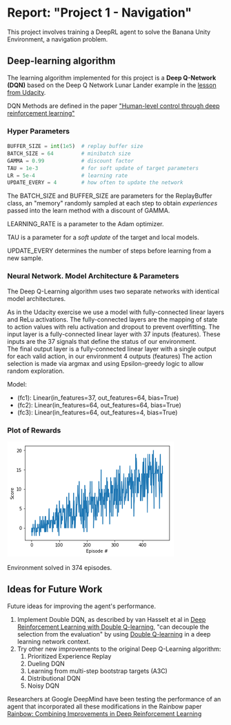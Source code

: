 [//]: # (Image References)

[image1]: ./descarga.png "Visualization"

# Report: "Project 1 - Navigation"

This project involves training a DeepRL agent to solve the Banana Unity Environment, a navigation problem.

## Deep-learning algorithm

The learning algorithm implemented for this project is a **Deep Q-Network (DQN)** based on the Deep Q Network Lunar Lander example in the [lesson from Udacity](https://github.com/udacity/deep-reinforcement-learning/blob/master/dqn/solution/dqn_agent.py).

DQN Methods are defined in the paper ["Human-level control through deep reinforcement learning"](https://deepmind.com/research/publications/human-level-control-through-deep-reinforcement-learning/) 

### Hyper Parameters

```python
BUFFER_SIZE = int(1e5)  # replay buffer size
BATCH_SIZE = 64         # minibatch size
GAMMA = 0.99            # discount factor
TAU = 1e-3              # for soft update of target parameters
LR = 5e-4               # learning rate 
UPDATE_EVERY = 4        # how often to update the network
```
The BATCH_SIZE and BUFFER_SIZE are parameters for the ReplayBuffer class, an "memory" randomly sampled at each step to obtain _experiences_ passed into the learn method with a discount of GAMMA.

LEARNING_RATE is a parameter to the Adam optimizer. 

TAU is a parameter for a _soft update_ of the target and local models. 

UPDATE_EVERY determines the number of steps before learning from a new sample.

### Neural Network. Model Architecture & Parameters

The Deep Q-Learning algorithm uses two separate networks with identical model architectures.

As in the Udacity exercise we use a model with fully-connected linear layers and ReLu activations. 
The fully-connected layers are the mapping of state to action values with relu activation and dropout to prevent overfitting. 
The input layer is a fully-connected linear layer with 37 inputs (features). These inputs are the 37 signals that define the status of our environment.  
The final output layer is a fully-connected linear layer with a single output for each valid action, in our environment 4 outputs (features) The action selection is made via argmax and using Epsilon-greedy	logic to allow random exploration.

Model:

+ (fc1): Linear(in_features=37, out_features=64, bias=True)
+ (fc2): Linear(in_features=64, out_features=64, bias=True)
+ (fc3): Linear(in_features=64, out_features=4, bias=True)


### Plot of Rewards

![alt text][image1]

Environment solved in 374 episodes.


## Ideas for Future Work

Future ideas for improving the agent's performance.
1. Implement Double DQN, as described by van Hasselt et al in [Deep Reinforcement Learning with Double Q-learning](https://arxiv.org/abs/1509.06461), "can decouple the selection from the evaluation" by using [Double Q-learning](http://papers.nips.cc/paper/3964-double-q-learning.pdf) in a deep learning network context.
2. Try other new improvements to the original Deep Q-Learning algorithm:
    1. Prioritized Experience Replay
    2. Dueling DQN
    3. Learning from multi-step bootstrap targets (A3C)
    4. Distributional DQN
    5. Noisy DQN

Researchers at Google DeepMind have been testing the performance of an agent that incorporated all these modifications in the Rainbow paper [Rainbow: Combining Improvements in Deep Reinforcement Learning ](https://arxiv.org/pdf/1710.02298.pdf)
